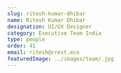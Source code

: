 ```yaml
---
slug: ritesh-kumar-dhibar
name: Ritesh Kumar Dhibar
designation: UI/UX Designer
category: Executive Team India
type: people
order: 41
email: ritesh@crest.eco
featuredImage: ../images/team/.jpg
---
```

